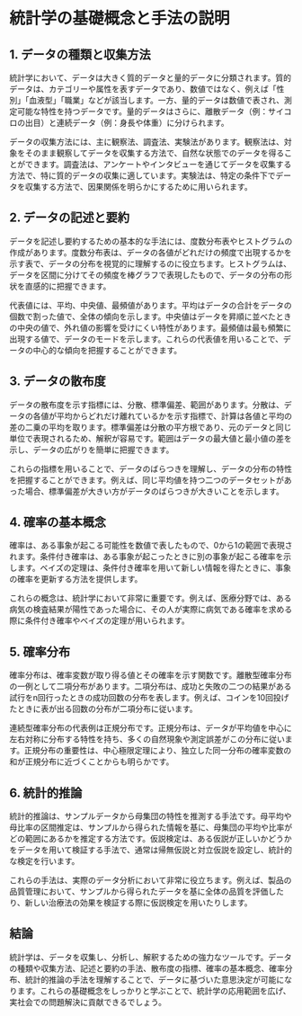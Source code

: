 # 統計学の基礎概念と手法の説明

## 1. データの種類と収集方法

統計学において、データは大きく質的データと量的データに分類されます。質的データは、カテゴリーや属性を表すデータであり、数値ではなく、例えば「性別」「血液型」「職業」などが該当します。一方、量的データは数値で表され、測定可能な特性を持つデータです。量的データはさらに、離散データ（例：サイコロの出目）と連続データ（例：身長や体重）に分けられます。

データの収集方法には、主に観察法、調査法、実験法があります。観察法は、対象をそのまま観察してデータを収集する方法で、自然な状態でのデータを得ることができます。調査法は、アンケートやインタビューを通じてデータを収集する方法で、特に質的データの収集に適しています。実験法は、特定の条件下でデータを収集する方法で、因果関係を明らかにするために用いられます。

## 2. データの記述と要約

データを記述し要約するための基本的な手法には、度数分布表やヒストグラムの作成があります。度数分布表は、データの各値がどれだけの頻度で出現するかを示す表で、データの分布を視覚的に理解するのに役立ちます。ヒストグラムは、データを区間に分けてその頻度を棒グラフで表現したもので、データの分布の形状を直感的に把握できます。

代表値には、平均、中央値、最頻値があります。平均はデータの合計をデータの個数で割った値で、全体の傾向を示します。中央値はデータを昇順に並べたときの中央の値で、外れ値の影響を受けにくい特性があります。最頻値は最も頻繁に出現する値で、データのモードを示します。これらの代表値を用いることで、データの中心的な傾向を把握することができます。

## 3. データの散布度

データの散布度を示す指標には、分散、標準偏差、範囲があります。分散は、データの各値が平均からどれだけ離れているかを示す指標で、計算は各値と平均の差の二乗の平均を取ります。標準偏差は分散の平方根であり、元のデータと同じ単位で表現されるため、解釈が容易です。範囲はデータの最大値と最小値の差を示し、データの広がりを簡単に把握できます。

これらの指標を用いることで、データのばらつきを理解し、データの分布の特性を把握することができます。例えば、同じ平均値を持つ二つのデータセットがあった場合、標準偏差が大きい方がデータのばらつきが大きいことを示します。

## 4. 確率の基本概念

確率は、ある事象が起こる可能性を数値で表したもので、0から1の範囲で表現されます。条件付き確率は、ある事象が起こったときに別の事象が起こる確率を示します。ベイズの定理は、条件付き確率を用いて新しい情報を得たときに、事象の確率を更新する方法を提供します。

これらの概念は、統計学において非常に重要です。例えば、医療分野では、ある病気の検査結果が陽性であった場合に、その人が実際に病気である確率を求める際に条件付き確率やベイズの定理が用いられます。

## 5. 確率分布

確率分布は、確率変数が取り得る値とその確率を示す関数です。離散型確率分布の一例として二項分布があります。二項分布は、成功と失敗の二つの結果がある試行をn回行ったときの成功回数の分布を表します。例えば、コインを10回投げたときに表が出る回数の分布が二項分布に従います。

連続型確率分布の代表例は正規分布です。正規分布は、データが平均値を中心に左右対称に分布する特性を持ち、多くの自然現象や測定誤差がこの分布に従います。正規分布の重要性は、中心極限定理により、独立した同一分布の確率変数の和が正規分布に近づくことからも明らかです。

## 6. 統計的推論

統計的推論は、サンプルデータから母集団の特性を推測する手法です。母平均や母比率の区間推定は、サンプルから得られた情報を基に、母集団の平均や比率がどの範囲にあるかを推定する方法です。仮説検定は、ある仮説が正しいかどうかをデータを用いて検証する手法で、通常は帰無仮説と対立仮説を設定し、統計的な検定を行います。

これらの手法は、実際のデータ分析において非常に役立ちます。例えば、製品の品質管理において、サンプルから得られたデータを基に全体の品質を評価したり、新しい治療法の効果を検証する際に仮説検定を用いたりします。

## 結論

統計学は、データを収集し、分析し、解釈するための強力なツールです。データの種類や収集方法、記述と要約の手法、散布度の指標、確率の基本概念、確率分布、統計的推論の手法を理解することで、データに基づいた意思決定が可能になります。これらの基礎概念をしっかりと学ぶことで、統計学の応用範囲を広げ、実社会での問題解決に貢献できるでしょう。
